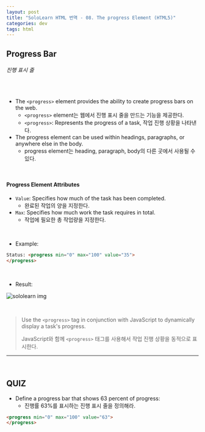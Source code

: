 ```yaml
---
layout: post
title: "SoloLearn HTML 번역 - 08. The progress Element (HTML5)"
categories: dev
tags: html
---
```


## Progress Bar

###### 진행 표시 줄

<br>

- The `<progress>` element provides the ability to create progress bars on the web.
  - `<progress>` element는 웹에서 진행 표시 줄을 만드는 기능을 제공한다.
  - `<progress>`: Represents the progress of a task, 작업 진행 상황을 나타낸다.
- The progress element can be used within headings, paragraphs, or anywhere else in the body.
  - progress element는 heading, paragraph, body의 다른 곳에서 사용될 수 있다.

<br>

#### Progress Element Attributes

- `Value`: Specifies how much of the task has been completed.
  - 완료된 작업의 양을 지정한다.
- `Max`: Specifies how much work the task requires in total.
  - 작업에 필요한 총 작업량을 지정한다.

<br>

- Example:

```html
Status: <progress min="0" max="100" value="35">
</progress>
```

<br>

- Result:

![sololearn img](/aseets/img/sololearn-html-html5-08-01.jpeg)

<br>

> Use the `<progress>` tag in conjunction with JavaScript to dynamically display a task's progress.
>
> JavaScript와 함께 `<progress>` 태그를 사용해서 작업 진행 상황을 동적으로 표시한다.

------

<br>

## QUIZ

- Define a progress bar that shows 63 percent of progress:
  - 진행률 63%를 표시하는 진행 표시 줄을 정의해라.

```html
<progress min="0" max="100" value="63">
</progress>
```

<br>